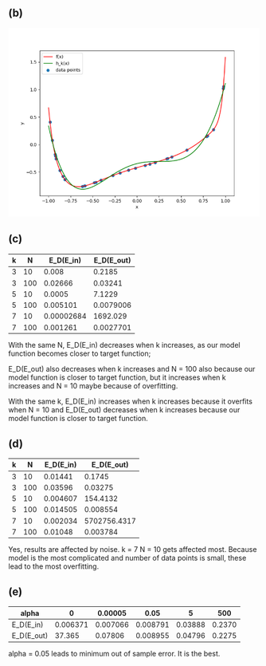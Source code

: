 ## (b)

<img src="3_b.png">


## (c)

|k|N|E_D(E_in)|E_D(E_out)|
|---|---|---|---|
|3|10|0.008|0.2185|
|3|100|0.02666|0.03241|
|5|10|0.0005|7.1229|
|5|100|0.005101|0.0079006|
|7|10|0.00002684|1692.029|
|7|100|0.001261|0.0027701|

With the same N, 
E_D(E_in) decreases when k increases, 
as our model function becomes closer to target function; 

E_D(E_out) also decreases when k increases and N = 100 also because our model function is closer to target function, but it increases when k increases and N = 10 maybe because of overfitting.

With the same k, E_D(E_in) increases when k increases because it overfits when N = 10
and E_D(E_out) decreases when k increases because our model function is closer to target function.

## (d)

|k|N|E_D(E_in)|E_D(E_out)|
|---|---|---|---|
|3|10|0.01441|0.1745|
|3|100|0.03596|0.03275|
|5|10|0.004607|154.4132|
|5|100|0.014505|0.008554|
|7|10|0.002034|5702756.4317|
|7|100|0.01048|0.003784|

Yes, results are affected by noise. k = 7 N = 10 gets affected most. Because model is the most complicated and number of data points is small, these lead to the most overfitting.

## (e)

|alpha|0|0.00005|0.05|5|500|
|---|---|---|---|---|---|
|E_D(E_in)|0.006371|0.007066|0.008791|0.03888|0.2370
|E_D(E_out)|37.365|0.07806|0.008955|0.04796|0.2275

alpha = 0.05 leads to minimum out of sample error. It is the best.
